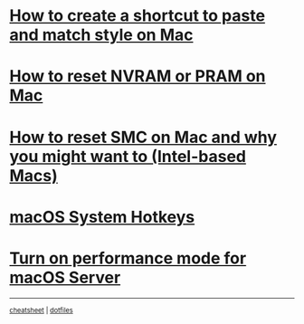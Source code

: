 # [How to create a shortcut to paste and match style on Mac](<How to create a shortcut to paste and match style on Mac - 9to5Mac.md>)
# [How to reset NVRAM or PRAM on Mac](<How to reset NVRAM or PRAM on Mac - iGeeksBlog.md>)
# [How to reset SMC on Mac and why you might want to (Intel-based Macs)](<How to reset SMC on Mac and why you might want to (Intel-based Macs) - iGeeksBlog.md>)
# [macOS System Hotkeys](<macOS System Hotkeys.md>)
# [Turn on performance mode for macOS Server](<Turn on performance mode for macOS Server - Apple Support.md>)

---
<sup>[cheatsheet](https://github.com/Lockyc/cheatsheet) | [dotfiles](https://github.com/Lockyc/dotfiles)<sup>
